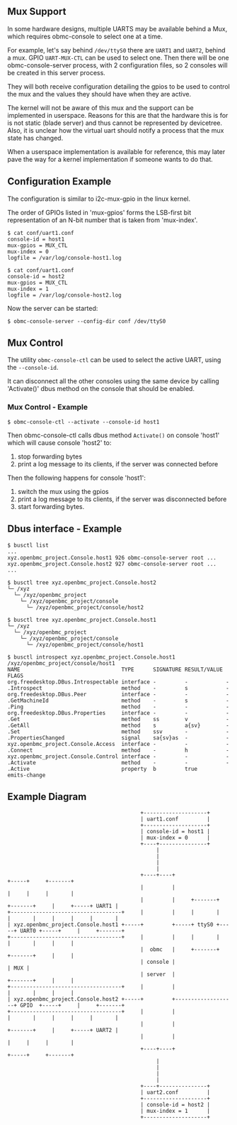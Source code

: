 ## Mux Support

In some hardware designs, multiple UARTS may be available behind a Mux, which
requires obmc-console to select one at a time.

For example, let's say behind `/dev/ttyS0` there are `UART1` and `UART2`, behind
a mux. GPIO `UART-MUX-CTL` can be used to select one. Then there will be one
obmc-console-server process, with 2 configuration files, so 2 consoles will be
created in this server process.

They will both receive configuration detailing the gpios to be used to control
the mux and the values they should have when they are active.

The kernel will not be aware of this mux and the support can be implemented in
userspace. Reasons for this are that the hardware this is for is not static
(blade server) and thus cannot be represented by devicetree. Also, it is unclear
how the virtual uart should notify a process that the mux state has changed.

When a userspace implementation is available for reference, this may later pave
the way for a kernel implementation if someone wants to do that.

## Configuration Example

The configuration is similar to i2c-mux-gpio in the linux kernel.

The order of GPIOs listed in 'mux-gpios' forms the LSB-first bit representation
of an N-bit number that is taken from 'mux-index'.

```
$ cat conf/uart1.conf
console-id = host1
mux-gpios = MUX_CTL
mux-index = 0
logfile = /var/log/console-host1.log

$ cat conf/uart1.conf
console-id = host2
mux-gpios = MUX_CTL
mux-index = 1
logfile = /var/log/console-host2.log
```

Now the server can be started:

```
$ obmc-console-server --config-dir conf /dev/ttyS0
```

## Mux Control

The utility `obmc-console-ctl` can be used to select the active UART, using the
`--console-id`.

It can disconnect all the other consoles using the same device by calling
'Activate()' dbus method on the console that should be enabled.

### Mux Control - Example

```
$ obmc-console-ctl --activate --console-id host1
```

Then obmc-console-ctl calls dbus method `Activate()` on console 'host1' which
will cause console 'host2' to:

1. stop forwarding bytes
2. print a log message to its clients, if the server was connected before

Then the following happens for console 'host1':

1. switch the mux using the gpios
2. print a log message to its clients, if the server was disconnected before
3. start forwarding bytes.

## Dbus interface - Example

```
$ busctl list
...
xyz.openbmc_project.Console.host1 926 obmc-console-server root ...
xyz.openbmc_project.Console.host2 927 obmc-console-server root ...
...

$ busctl tree xyz.openbmc_project.Console.host2
└─ /xyz
  └─ /xyz/openbmc_project
    └─ /xyz/openbmc_project/console
      └─ /xyz/openbmc_project/console/host2

$ busctl tree xyz.openbmc_project.Console.host1
└─ /xyz
  └─ /xyz/openbmc_project
    └─ /xyz/openbmc_project/console
      └─ /xyz/openbmc_project/console/host1

$ busctl introspect xyz.openbmc_project.Console.host1 /xyz/openbmc_project/console/host1
NAME                                TYPE      SIGNATURE RESULT/VALUE FLAGS
org.freedesktop.DBus.Introspectable interface -         -            -
.Introspect                         method    -         s            -
org.freedesktop.DBus.Peer           interface -         -            -
.GetMachineId                       method    -         s            -
.Ping                               method    -         -            -
org.freedesktop.DBus.Properties     interface -         -            -
.Get                                method    ss        v            -
.GetAll                             method    s         a{sv}        -
.Set                                method    ssv       -            -
.PropertiesChanged                  signal    sa{sv}as  -            -
xyz.openbmc_project.Console.Access  interface -         -            -
.Connect                            method    -         h            -
xyz.openbmc_project.Console.Control interface -         -            -
.Activate                           method    -         -            -
.Active                             property  b         true         emits-change
```

## Example Diagram

```
                                          +--------------------+
                                          | uart1.conf         |
                                          +--------------------+
                                          | console-id = host1 |
                                          | mux-index = 0      |
                                          +----+---------------+
                                               |
                                               |
                                               |
                                               |
                                          +----+----+                                 +-----+     +-------+
                                          |         |                                 |     |     |       |
                                          |         |     +-------+     +-------+     |     +-----+ UART1 |
+-----------------------------------+     |         |     |       |     |       |     |     |     |       |
| xyz.openbmc_project.Console.host1 +-----+         +-----+ ttyS0 +-----+ UART0 +-----+     |     +-------+
+-----------------------------------+     |         |     |       |     |       |     |     |
                                          |  obmc   |     +-------+     +-------+     |     |
                                          | console |                                 | MUX |
                                          | server  |                   +-------+     |     |
+-----------------------------------+     |         |                   |       |     |     |
| xyz.openbmc_project.Console.host2 +-----+         +-------------------+ GPIO  +-----+     |     +-------+
+-----------------------------------+     |         |                   |       |     |     |     |       |
                                          |         |                   +-------+     |     +-----+ UART2 |
                                          |         |                                 |     |     |       |
                                          +----+----+                                 +-----+     +-------+
                                               |
                                               |
                                               |
                                               |
                                          +----+---------------+
                                          | uart2.conf         |
                                          +--------------------+
                                          | console-id = host2 |
                                          | mux-index = 1      |
                                          +--------------------+
```
